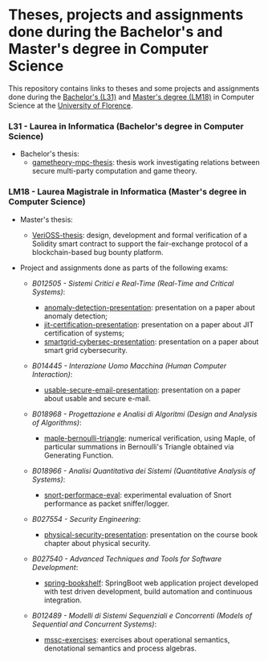 # Theses, projects and assignments done during the Bachelor's and Master's degree in Computer Science

This repository contains links to theses and some projects and assignments done during the [Bachelor's (L31)](https://www.informatica.unifi.it/) and [Master's degree (LM18)](https://www.informaticamagistrale.unifi.it/) in Computer Science at the [University of Florence](https://www.unifi.it/).

### L31 - Laurea in Informatica (Bachelor's degree in Computer Science)
  - Bachelor's thesis:
    - [gametheory-mpc-thesis](https://github.com/FrancescoMucci/gametheory-mpc-thesis): thesis work investigating relations between secure multi-party
computation and game theory.

### LM18 - Laurea Magistrale in Informatica (Master's degree in Computer Science)
  - Master's thesis:
    - [VeriOSS-thesis](https://github.com/FrancescoMucci/VeriOSS-thesis): design, development and formal verification of a Solidity smart contract to support the fair-exchange protocol of a blockchain-based bug bounty platform.

  - Project and assignments done <!-- for the Master's degree in Computer Science --> as parts of the following exams:
    - *B012505 - Sistemi Critici e Real-Time (Real-Time and Critical Systems)*:
      - [anomaly-detection-presentation](https://github.com/FrancescoMucci/anomaly-detection-presentation): presentation on a paper about anomaly detection;
      - [jit-certification-presentation](https://github.com/FrancescoMucci/jit-certification-presentation): presentation on a paper about JIT certification of systems;
      - [smartgrid-cybersec-presentation](https://github.com/FrancescoMucci/smartgrid-cybersec-presentation): presentation on a paper about smart grid cybersecurity.
  
    - *B014445 - Interazione Uomo Macchina (Human Computer Interaction)*:
      - [usable-secure-email-presentation](https://github.com/FrancescoMucci/usable-secure-email-presentation): presentation on a paper about usable and secure e-mail.
  
    - *B018968 - Progettazione e Analisi di Algoritmi (Design and Analysis of Algorithms)*:
      - [maple-bernoulli-triangle](https://github.com/FrancescoMucci/maple-bernoulli-triangle): numerical verification, using Maple, of particular summations in Bernoulli's Triangle obtained via Generating Function.

    - *B018966 - Analisi Quantitativa dei Sistemi (Quantitative Analysis of Systems)*:
      - [snort-performace-eval](https://github.com/FrancescoMucci/snort-performace-eval): experimental evaluation of Snort performance as packet sniffer/logger.

    - *B027554 - Security Engineering*:
      - [physical-security-presentation](https://github.com/FrancescoMucci/physical-security-presentation): presentation on the course book chapter about physical security.

    - *B027540 - Advanced Techniques and Tools for Software Development*:
      - [spring-bookshelf](https://github.com/FrancescoMucci/spring-bookshelf): SpringBoot web application project developed with test driven development, build automation and continuous integration.

    - *B012489 - Modelli di Sistemi Sequenziali e Concorrenti (Models of Sequential and Concurrent Systems)*:
      - [mssc-exercises](https://github.com/FrancescoMucci/mssc-exercises): exercises about operational semantics, denotational semantics and process algebras.
